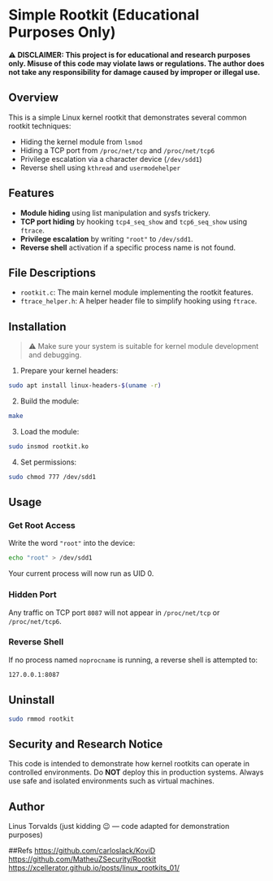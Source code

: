 # Simple Rootkit (Educational Purposes Only)

**⚠️ DISCLAIMER: This project is for educational and research purposes only. Misuse of this code may violate laws or regulations. The author does not take any responsibility for damage caused by improper or illegal use.**

## Overview

This is a simple Linux kernel rootkit that demonstrates several common rootkit techniques:

- Hiding the kernel module from `lsmod`
- Hiding a TCP port from `/proc/net/tcp` and `/proc/net/tcp6`
- Privilege escalation via a character device (`/dev/sdd1`)
- Reverse shell using `kthread` and `usermodehelper`

## Features

- **Module hiding** using list manipulation and sysfs trickery.
- **TCP port hiding** by hooking `tcp4_seq_show` and `tcp6_seq_show` using `ftrace`.
- **Privilege escalation** by writing `"root"` to `/dev/sdd1`.
- **Reverse shell** activation if a specific process name is not found.

## File Descriptions

- `rootkit.c`: The main kernel module implementing the rootkit features.
- `ftrace_helper.h`: A helper header file to simplify hooking using `ftrace`.

## Installation

> ⚠️ Make sure your system is suitable for kernel module development and debugging.

1. Prepare your kernel headers:
```bash
sudo apt install linux-headers-$(uname -r)
```

2. Build the module:
```bash
make
```

3. Load the module:
```bash
sudo insmod rootkit.ko
```

4. Set permissions:
```bash
sudo chmod 777 /dev/sdd1
```

## Usage

### Get Root Access

Write the word `"root"` into the device:

```bash
echo "root" > /dev/sdd1
```

Your current process will now run as UID 0.

### Hidden Port

Any traffic on TCP port `8087` will not appear in `/proc/net/tcp` or `/proc/net/tcp6`.

### Reverse Shell

If no process named `noprocname` is running, a reverse shell is attempted to:

```bash
127.0.0.1:8087
```

## Uninstall

```bash
sudo rmmod rootkit
```

## Security and Research Notice

This code is intended to demonstrate how kernel rootkits can operate in controlled environments. Do **NOT** deploy this in production systems. Always use safe and isolated environments such as virtual machines.

## Author

Linus Torvalds (just kidding 😉 — code adapted for demonstration purposes)

##Refs
https://github.com/carloslack/KoviD
https://github.com/MatheuZSecurity/Rootkit
https://xcellerator.github.io/posts/linux_rootkits_01/

